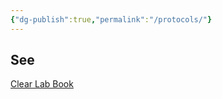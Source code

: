 ```yaml
---
{"dg-publish":true,"permalink":"/protocols/"}
---
```



See
---
[Clear Lab Book]((https://civiclaboratory.nl/clear-lab-book/))